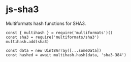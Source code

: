 # js-sha3

Multiformats hash functions for SHA3.

```
const { multihash } = require('multiformats')()
const sha3 = require('multiformats/sha3')
multihash.add(sha3)

const data = new Uint8Array([...someData])
const hashed = await multihash.hash(data, 'sha3-384')
```
